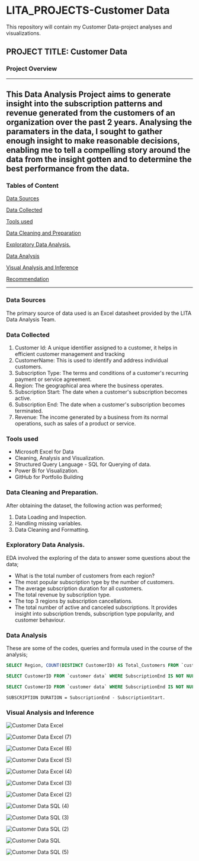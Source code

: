 # LITA_PROJECTS-Customer Data

This repository will contain my Customer Data-project analyses and visualizations.

## PROJECT TITLE: Customer Data

### Project Overview 
---
This Data Analysis Project aims to generate insight into the subscription patterns and revenue generated from the customers of an organization over the past 2 years. Analysing the paramaters in the data, I sought to gather enough insight to make reasonable decisions, enabling me to tell a compelling story around the data from the insight gotten and to determine the best performance from the data.
---
### Tables of Content
[Data Sources](#Data-Sources)

[Data Collected](#Data-Collected)

[Tools used](#Tools-used)

[Data Cleaning and Preparation](Data-Cleaning-and-Preparation)

[Exploratory Data Analysis.](Exploratory-Data-Analysis.)

[Data Analysis](Data-Analysis-Visual-Analysis-and-Inference)

[Visual Analysis and Inference](Visual-Analysis-and-Inference)

[Recommendation](Recommendation)

---

### Data Sources

The primary source of data used is an Excel datasheet provided by the LITA Data Analysis Team.

### Data Collected 

1. Customer Id: A unique identifier assigned to a customer, it helps in efficient customer management and tracking
2. CustomerName: This is used to identify and address individual customers.
3. Subscription Type: The terms and conditions of a customer's recurring payment or service agreement.
4. Region: The geographical area where the business operates.
5. Subscription Start: The date when a customer's subscription becomes active.
6. Subscription End:  The date when a customer's subscription becomes terminated.
7. Revenue: The income generated by a business from its normal operations, such as sales of a product or service.

### Tools used
- Microsoft Excel for Data
-  Cleaning, Analysis and Visualization.
- Structured Query Language - SQL for Querying of data.
- Power Bi for Visualization.
- GitHub for Portfolio Building

### Data Cleaning and Preparation.
After obtaining the dataset, the following action was performed;
1. Data Loading and Inspection.
2. Handling missing variables.
3. Data Cleaning and Formatting.

### Exploratory Data Analysis.
EDA involved the exploring of the data to answer some questions about the data;
- What is the total number of customers from each region?
- The most popular subscription type by the number of customers.
- The average subscription duration for all customers.
- The total revenue by subscription type.
- The top 3 regions by subscription cancellations.
- The total number of active and canceled subscriptions.
It provides insight into subscription trends, subscription type popularity, and customer behaviour.

### Data Analysis
These are some of the codes, queries and formula used in the course of the analysis;

```SQL
SELECT Region, COUNT(DISTINCT CustomerID) AS Total_Customers FROM `customer data` GROUP BY Region; 

SELECT CustomerID FROM `customer data` WHERE SubscriptionEnd IS NOT NULL AND DATEDIFF(SubscriptionEnd,SubscriptionStart) <= 180; 

SELECT CustomerID FROM `customer data` WHERE SubscriptionEnd IS NOT NULL AND DATEDIFF(SubscriptionEnd,SubscriptionStart) > 365;

```

```EXCEL
SUBSCRIPTION DURATION = SubscriptionEnd - SubscriptionStart.

```

### Visual Analysis and Inference

![Customer Data Excel](https://github.com/user-attachments/assets/830e2159-1f68-4cdb-b3b6-bedf05b91810)

![Customer Data Excel (7)](https://github.com/user-attachments/assets/ac3d784a-4cd3-4bc5-bc2c-30be004ae889)

![Customer Data Excel (6)](https://github.com/user-attachments/assets/61578f35-b222-47b9-818e-adbe6026d9e0)

![Customer Data Excel (5)](https://github.com/user-attachments/assets/3a1e1e3c-cb9b-4ebe-8ba9-85b8640e962f)

![Customer Data Excel (4)](https://github.com/user-attachments/assets/db0b6ba6-aca4-4da5-9eba-a7e8140fe7a1)

![Customer Data Excel (3)](https://github.com/user-attachments/assets/e6c778a6-1728-4fef-ad4d-903beae09124)

![Customer Data Excel (2)](https://github.com/user-attachments/assets/4511eb4b-ce34-455f-a970-a5a73f91562b)

![Customer Data SQL (4)](https://github.com/user-attachments/assets/12969e41-455b-4fed-9f0b-de88ac3aa4b9)

![Customer Data SQL (3)](https://github.com/user-attachments/assets/81c743f1-61af-4cd0-94ff-46becb6cf4c2)

![Customer Data SQL (2)](https://github.com/user-attachments/assets/a6bde63c-d081-455f-9f72-679afebf06c9)

![Customer Data SQL](https://github.com/user-attachments/assets/aa56eb39-b208-4598-a287-1fd6e2235667)

![Customer Data SQL (5)](https://github.com/user-attachments/assets/bee43f3f-20b1-496e-ae11-b314bc9ee9c5)











